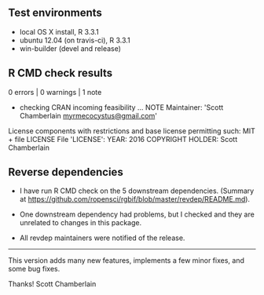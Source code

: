 ## Test environments

* local OS X install, R 3.3.1
* ubuntu 12.04 (on travis-ci), R 3.3.1
* win-builder (devel and release)

## R CMD check results

0 errors | 0 warnings | 1 note

* checking CRAN incoming feasibility ... NOTE
Maintainer: 'Scott Chamberlain <myrmecocystus@gmail.com>'

License components with restrictions and base license permitting such:
  MIT + file LICENSE
File 'LICENSE':
  YEAR: 2016
  COPYRIGHT HOLDER: Scott Chamberlain

## Reverse dependencies

* I have run R CMD check on the 5 downstream dependencies.
  (Summary at https://github.com/ropensci/rgbif/blob/master/revdep/README.md). 
  
* One downstream dependency had problems, but I checked and they are 
unrelated to changes in this package.

* All revdep maintainers were notified of the release.

--------

This version adds many new features, implements a few minor fixes, 
and some bug fixes.

Thanks!
Scott Chamberlain
